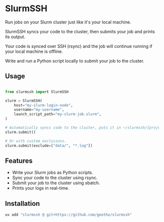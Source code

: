 # SlurmSSH

Run jobs on your Slurm cluster just like it's your local machine.

SlurmSSH syncs your code to the cluster, then submits your job and prints its output.

Your code is synced over SSH (rsync) and the job will continue running if your local machine is offline.

Write and run a Python script locally to submit your job to the cluster.

## Usage

```python

from slurmssh import SlurmSSH

slurm = SlurmSSH(
    host="my-slurm-login-node",
    username="my-username",
    launch_script_path="my-slurm-job.slurm",
)

# Automatically syncs code to the cluster, puts it in ~/slurmssh/{project-name}/, and submits your job.
slurm.submit()

# Or with custom exclusions.
slurm.submit(exclude=["data/", "*.log"])
```

## Features

- Write your Slurm jobs as Python scripts.
- Sync your code to the cluster using rsync.
- Submit your job to the cluster using sbatch.
- Prints your logs in real-time.

## Installation

```bash
uv add "slurmssh @ git+https://github.com/geotho/slurmssh"
```
